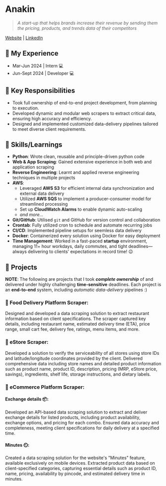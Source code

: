 # Anakin
> _A start-up that helps brands increase their revenue by sending them the pricing, products, and trends data of their competitors_

[Website](https://www.anakin.company/) | [LinkedIn](https://www.linkedin.com/company/anakintech/?originalSubdomain=in)

## 💼 My Experience
- Mar-Jun 2024 | Intern 💻
- Jun-Sept 2024 | Developer 💻

## 🔑 Key Responsibilities
- Took full ownership of end-to-end project development, from planning to execution.
- Developed dynamic and modular web scrapers to extract critical data, ensuring high accuracy and efficiency.
- Designed and implemented customized data-delivery pipelines tailored to meet diverse client requirements.

## 🧠 Skills/Learnings
- **Python**: Wrote clean, reusable and principle-driven python code
- **Web & App Scraping**: Gained extensive experience in both web and application scraping
- **Reverse Engineering**: Learnt and applied reverse engineering techniques in multiple projects
- **AWS**:
  - Leveraged **AWS S3** for efficient internal data synchronization and external data delivery
  - Utilized **AWS SQS** to implement a producer-consumer model for streamlined processing
  - Set up **CloudWatch Alarms** to enable dynamic auto-scaling
  - _and more..._
- **Git/GitHub**: Utilised `git` and GitHub for version control and collaboration
- **Crontab**: Fully utilized cron to schedule and automate recurring jobs
- **CI/CD**: Implemented pipeline setups for seemless data delivery
- **Docker**: Containerized every solution using Docker for easy deployment
- **Time Management**: Worked in a fast-paced **startup** environment, managing 11+ hour workdays, daily commutes, and tight deadlines—always delivering to clients' expectations in record time! 😉

## 🎯 Projects
**NOTE**: The following are projects that I took _**complete ownership**_ of and delivered under highly challenging **time-sensitive** deadlines.
Each project is an **end-to-end** system, including _automatic data-delivery_ pipelines :)

### 🥪 Food Delivery Platform Scraper:
Designed and developed a data scraping solution to extract restaurant information based on client specifications. The scraper captured key details, including restaurant name, estimated delivery time (ETA), price range, small cart fee, delivery fee, ratings, menu items, and more.

### 🛒 eStore Scraper:
Developed a solution to verify the serviceability of all stores using store IDs and latitude/longitude coordinates provided by the client. Delivered comprehensive data including store names and detailed product information such as product name, product ID, description, pricing (MRP, eStore price, savings), ingredients, shelf life, storage instructions, and dietary labels.

### 📱 eCommerce Platform Scraper:
#### Exchange details 📦:
Developed an API-based data scraping solution to extract and deliver exchange details for listed products, including product availability, exchange options, and pricing for each combo. Ensured data accuracy and completeness, meeting client specifications for daily delivery at a specified time.
#### Minutes ⏲️:
Created a data scraping solution for the website's "Minutes" feature, available exclusively on mobile devices. Extracted product data based on client-specified categories, capturing essential details such as product ID, name, pricing, availability by pincode, and estimated delivery time in minutes.
